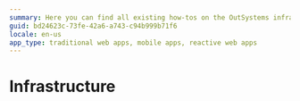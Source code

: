 ```yaml
---
summary: Here you can find all existing how-tos on the OutSystems infrastructure.
guid: bd24623c-73fe-42a6-a743-c94b999b71f6
locale: en-us
app_type: traditional web apps, mobile apps, reactive web apps
---
```


# Infrastructure
